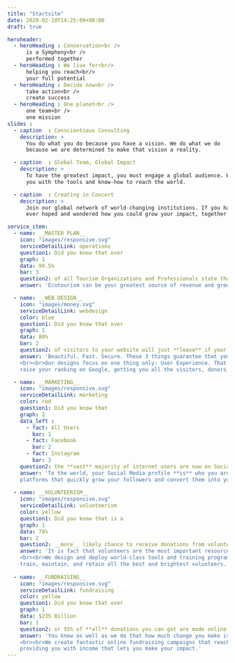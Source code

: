```yaml
---
title: "Startsite"
date: 2020-02-10T14:25:09+08:00
draft: true

heroheader:
  - heroHeading : Conservation<br />
      is a Symphony<br />
      performed together
  - heroHeading : We live for<br/>
      helping you reach<br/>
      your full potential
  - heroHeading : Decide now<br />
      take action<br />
      create success
  - heroHeading : One planet<br />
      one team<br />
      one mission
slides :
  - caption  : Conscientious Consulting
    description: >
      You do what you do because you have a vision. We do what we do
      because we are determined to make that vision a reality.

  - caption  : Global Team, Global Impact
    description: >
      To have the greatest impact, you must engage a global audience. We are here to provide 
      you with the tools and know-how to reach the world.

  - caption  : Creating in Concert
    description: >
      Join our global network of world-changing institutions. If you have
      ever hoped and wondered how you could grow your impact, together we will do just that.

service_item: 
  - name: __MASTER PLAN__
    icon: "images/responsive.svg"
    serviceDetailLink: operations
    question1: Did you know that over
    graph: 1
    data: 99.5% 
    bar: 3
    question2: of all Tourism Organizations and Professionals state that Ecotourism is a **rapidly** growing industry?
    answer: 'Ecotourism can be your greatest source of revenue and growth, but ONLY if you plan it well.<br><br>We create internationally recognized Ecotourism Management Plans that expertly guide your tourism growth, vastly raising your number of tourists and investments.'

  - name: __WEB DESIGN__
    icon: "images/money.svg"
    serviceDetailLink: webdesign
    color: blue
    question1: Did you know that over
    graph: 1
    data: 80% 
    bar: 2
    question2: of visitors to your website will just **leave** if your website is not secure or takes longer than 3 seconds to load?
    answer: 'Beautiful. Fast. Secure. These 3 things guarantee that you and your goals are never forgotten. 
    <br><br>Our designs focus on one thing only: User Experience. That is how you
    raise your ranking on Google, getting you all the visitors, donors, and volunteers you need.'

  - name: __MARKETING__
    icon: "images/responsive.svg"
    serviceDetailLink: marketing
    color: red
    question1: Did you know that
    graph: 2
    data_left :
      - fact: All Users
        bar: 1
      - fact: Facebook
        bar: 2
      - fact: Instagram
        bar: 3
    question2: the **vast** majority of internet users are now on Social Media, using it to donate, volunteer, and plan where to travel?
    answer: 'To the world, your Social Media profile **is** who you are and what you do. Use it well.<br><br>We design Social Media profiles on all 
    platforms that quickly grow your followers and convert them into your greatest supporters as visitors, volunteers, and donors.'
 
  - name: __VOLUNTEERISM__
    icon: "images/responsive.svg"
    serviceDetailLink: volunteerism
    color: yellow
    question1: Did you know that is a
    graph: 1
    data: 78%
    bar: 2
    question2: __more__ likely chance to receive donations from volunteers than non-volunteers?
    answer: 'It is fact that volunteers are the most important resource for the success of your cause. 
    <br><br>We design and deploy world-class tools and training programs that guarantee that you attain,
    train, maintain, and retain all the best and brightest volunteers.'
 
  - name: __FUNDRAISING__
    icon: "images/responsive.svg"
    serviceDetailLink: fundraising
    color: yellow
    question1: Did you know that over
    graph: 1
    data: $235 Billion
    bar: 1
    question2: or 55% of **all** donations you can get are made online, mainly through Social Media and your website?
    answer: 'You know as well as we do that how much change you make is directly tied to funding. 
    <br><br>We create fantastic online fundraising campaigns that reach donors and investors all over the world, 
    providing you with income that lets you make your impact.'
---
```


